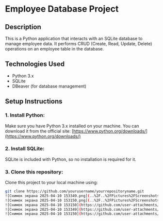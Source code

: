 # Employee Database Project

## Description
This is a Python application that interacts with an SQLite database to manage employee data. It performs CRUD (Create, Read, Update, Delete) operations on an employee table in the database. 

## Technologies Used
- Python 3.x
- SQLite
- DBeaver (for database management)

## Setup Instructions

### 1. Install Python:
Make sure you have Python 3.x installed on your machine. You can download it from the official site:
[https://www.python.org/downloads/](https://www.python.org/downloads/)

### 2. Install SQLite:
SQLite is included with Python, so no installation is required for it.

### 3. Clone this repository:
Clone this project to your local machine using:
```bash
git clone https://github.com/yourusername/yourrepositoryname.git
![Снимок экрана 2025-04-10 153349.png](..%2F..%2FPictures%2FScreenshots%2F%3F%3F%3F%3F%3F%3F%20%3F%3F%3F%3F%3F%3F%202025-04-10%20153349.png)![Снимок экрана 2025-04-10 153150.png](..%2F..%2FPictures%2FScreenshots%2F%3F%3F%3F%3F%3F%3F%20%3F%3F%3F%3F%3F%3F%202025-04-10%20153150.png)
![Снимок экрана 2025-04-10 153150.png](..%2F..%2FPictures%2FScreenshots%2F%3F%3F%3F%3F%3F%3F%20%3F%3F%3F%3F%3F%3F%202025-04-10%20153150.png)
![Снимок экрана 2025-04-10 153150](https://github.com/user-attachments/assets/1e05a07c-65bd-48b5-95d4-9ca6be755e26)
![Снимок экрана 2025-04-10 153349](https://github.com/user-attachments/assets/fd603469-d35a-43fa-8867-bf2dca0e7184)
![Снимок экрана 2025-04-10 153150](https://github.com/user-attachments/assets/260790f3-d666-4247-ad47-9525454d42a3)
